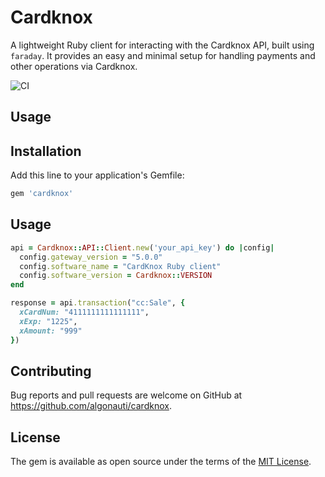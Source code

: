 # Cardknox

A lightweight Ruby client for interacting with the Cardknox API, built using `faraday`. It provides an easy and minimal setup for handling payments and other operations via Cardknox.

![CI](https://github.com/algonauti/cardknox/actions/workflows/ci.yml/badge.svg)

## Usage

## Installation

Add this line to your application's Gemfile:

```ruby
gem 'cardknox'
```

## Usage

```ruby
api = Cardknox::API::Client.new('your_api_key') do |config|
  config.gateway_version = "5.0.0"
  config.software_name = "CardKnox Ruby client"
  config.software_version = Cardknox::VERSION
end

response = api.transaction("cc:Sale", {
  xCardNum: "4111111111111111",
  xExp: "1225",
  xAmount: "999"
})

```

## Contributing

Bug reports and pull requests are welcome on GitHub at https://github.com/algonauti/cardknox.

## License

The gem is available as open source under the terms of the [MIT License](https://opensource.org/licenses/MIT).
